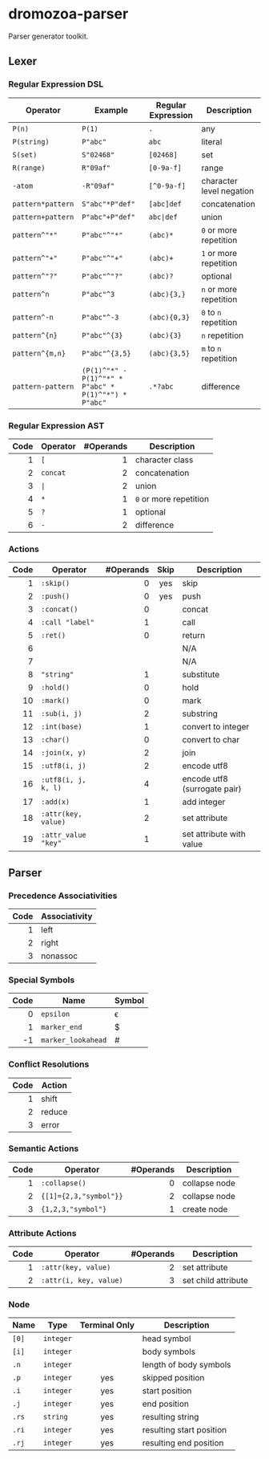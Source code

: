 # dromozoa-parser

Parser generator toolkit.

## Lexer

### Regular Expression DSL

| Operator          | Example                                              | Regular Expression        | Description              |
|-------------------|------------------------------------------------------|---------------------------|--------------------------|
| `P(n)`            | `P(1)`                                               | `.`                       | any                      |
| `P(string)`       | `P"abc"`                                             | `abc`                     | literal                  |
| `S(set)`          | `S"02468"`                                           | `[02468]`                 | set                      |
| `R(range)`        | `R"09af"`                                            | `[0-9a-f]`                | range                    |
| `-atom`           | `-R"09af"`                                           | `[^0-9a-f]`               | character level negation |
| `pattern*pattern` | `S"abc"*P"def"`                                      | `[abc]def`                | concatenation            |
| `pattern+pattern` | `P"abc"+P"def"`                                      | <code>abc&#124;def</code> | union                    |
| `pattern^"*"`     | `P"abc"^"*"`                                         | `(abc)*`                  | `0` or more repetition   |
| `pattern^"+"`     | `P"abc"^"+"`                                         | `(abc)+`                  | `1` or more repetition   |
| `pattern^"?"`     | `P"abc"^"?"`                                         | `(abc)?`                  | optional                 |
| `pattern^n`       | `P"abc"^3`                                           | `(abc){3,}`               | `n` or more repetition   |
| `pattern^-n`      | `P"abc"^-3`                                          | `(abc){0,3}`              | `0` to `n` repetition    |
| `pattern^{n}`     | `P"abc"^{3}`                                         | `(abc){3}`                | `n` repetition           |
| `pattern^{m,n}`   | `P"abc"^{3,5}`                                       | `(abc){3,5}`              | `m` to `n` repetition    |
| `pattern-pattern` | `(P(1)^"*" - P(1)^"*" * P"abc" * P(1)^"*") * P"abc"` | `.*?abc`                  | difference               |

### Regular Expression AST

| Code | Operator            | #Operands | Description            |
|-----:|---------------------|----------:|------------------------|
|    1 | `[`                 |         1 | character class        |
|    2 | `concat`            |         2 | concatenation          |
|    3 | <code>&#124;</code> |         2 | union                  |
|    4 | `*`                 |         1 | `0` or more repetition |
|    5 | `?`                 |         1 | optional               |
|    6 | `-`                 |         2 | difference             |

### Actions

| Code | Operator            | #Operands | Skip | Description                  |
|-----:|---------------------|----------:|:----:|------------------------------|
|    1 | `:skip()`           |         0 | yes  | skip                         |
|    2 | `:push()`           |         0 | yes  | push                         |
|    3 | `:concat()`         |         0 |      | concat                       |
|    4 | `:call "label"`     |         1 |      | call                         |
|    5 | `:ret()`            |         0 |      | return                       |
|    6 |                     |           |      | N/A                          |
|    7 |                     |           |      | N/A                          |
|    8 | `"string"`          |         1 |      | substitute                   |
|    9 | `:hold()`           |         0 |      | hold                         |
|   10 | `:mark()`           |         0 |      | mark                         |
|   11 | `:sub(i, j)`        |         2 |      | substring                    |
|   12 | `:int(base)`        |         1 |      | convert to integer           |
|   13 | `:char()`           |         0 |      | convert to char              |
|   14 | `:join(x, y)`       |         2 |      | join                         |
|   15 | `:utf8(i, j)`       |         2 |      | encode utf8                  |
|   16 | `:utf8(i, j, k, l)` |         4 |      | encode utf8 (surrogate pair) |
|   17 | `:add(x)`           |         1 |      | add integer                  |
|   18 | `:attr(key, value)` |         2 |      | set attribute                |
|   19 | `:attr_value "key"` |         1 |      | set attribute with value     |

## Parser

### Precedence Associativities

| Code | Associativity |
|-----:|---------------|
|    1 | left          |
|    2 | right         |
|    3 | nonassoc      |

### Special Symbols

| Code | Name               | Symbol |
|-----:|--------------------|--------|
|    0 | `epsilon`          | ϵ      |
|    1 | `marker_end`       | $      |
|   -1 | `marker_lookahead` | #      |

### Conflict Resolutions

| Code | Action |
|-----:|--------|
|    1 | shift  |
|    2 | reduce |
|    3 | error  |

### Semantic Actions

| Code | Operator               | #Operands | Description   |
|-----:|------------------------|----------:|---------------|
|    1 | `:collapse()`          |         0 | collapse node |
|    2 | `{[1]={2,3,"symbol"}}` |         2 | collapse node |
|    3 | `{1,2,3,"symbol"}`     |         1 | create node   |

### Attribute Actions

| Code | Operator               | #Operands | Description         |
|-----:|------------------------|----------:|---------------------|
|    1 | `:attr(key, value)`    |         2 | set attribute       |
|    2 | `:attr(i, key, value)` |         3 | set child attribute |

### Node

| Name     | Type      | Terminal Only | Description              |
|----------|-----------|:-------------:|--------------------------|
| `[0]`    | `integer` |               | head symbol              |
| `[i]`    | `integer` |               | body symbols             |
| `.n`     | `integer` |               | length of body symbols   |
| `.p`     | `integer` |      yes      | skipped position         |
| `.i`     | `integer` |      yes      | start position           |
| `.j`     | `integer` |      yes      | end position             |
| `.rs`    | `string`  |      yes      | resulting string         |
| `.ri`    | `integer` |      yes      | resulting start position |
| `.rj`    | `integer` |      yes      | resulting end position   |

